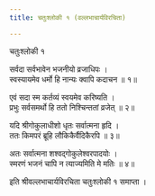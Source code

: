 ```yaml
---
title: चतुःश्लोकी १ (वल्लभाचार्यविरचिता)

---
```

  
 चतुःश्लोकी १   
  
सर्वदा सर्वभावेन भजनीयो व्रजाधिपः ।  
स्वस्यायमेव धर्मो हि नान्यः क्वापि कदाचन ॥ १॥  
  
एवं सदा स्म कर्तव्यं स्वयमेव करिष्यति ।  
प्रभुः सर्वसमर्थो हि ततो निश्चिन्ततां व्रजेत् ॥ २॥  
  
यदि श्रीगोकुलाधीशो धृतः सर्वात्मना हृदि ।  
ततः किमपरं ब्रूहि लौकिकैर्वैदिकैरपि ॥ ३॥  
  
अतः सर्वात्मना शश्वद्गोकुलेश्वरपादयोः ।  
स्मरणं भजनं चापि न त्याज्यमिति मे मतिः ॥ ४॥  
  
इति श्रीवल्लभाचार्यविरचिता चतुःश्लोकी १ समाप्ता ।  
  
  

  
